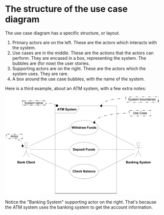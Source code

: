 # The structure of the use case diagram

The use case diagram has a specific structure, or layout.

1) Primary actors are on the left. These are the actors which interacts with the system.
2) Use cases are in the middle. These are the actions that the actors can perform. They are encased in a box, representing the system. The bubbles are (for now) the user stories.
3) Supporting actors are on the right. These are the actors which the system uses. They are rare.
4) A box around the use case bubbles, with the name of the system.

Here is a third example, about an ATM system, with a few extra notes:

![Example3](Resources/BankingSystem.png)

Notice the "Banking System" supporting actor on the right. That's because the ATM system uses the banking system to get the account information.